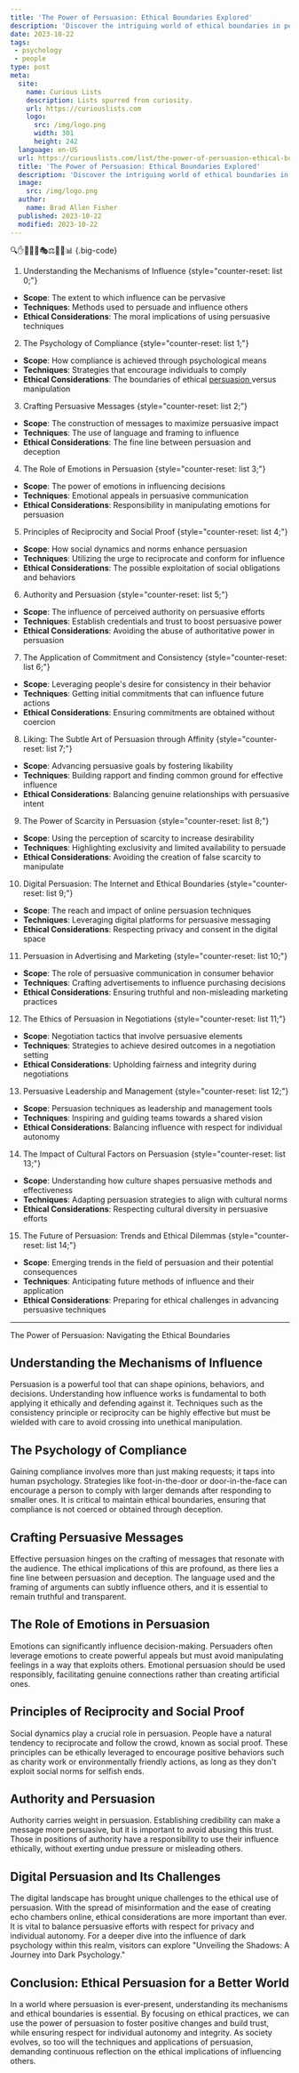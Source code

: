 ```yaml
---
title: 'The Power of Persuasion: Ethical Boundaries Explored'
description: 'Discover the intriguing world of ethical boundaries in persuasion. Unveiling the power behind effective techniques, this exploration satisfies the curious mind.'
date: 2023-10-22
tags:
 - psychology
 - people
type: post
meta:
  site:
    name: Curious Lists
    description: Lists spurred from curiosity.
    url: https://curiouslists.com
    logo:
      src: /img/logo.png
      width: 301
      height: 242
  language: en-US
  url: https://curiouslists.com/list/the-power-of-persuasion-ethical-boundaries-explored
  title: 'The Power of Persuasion: Ethical Boundaries Explored'
  description: 'Discover the intriguing world of ethical boundaries in persuasion. Unveiling the power behind effective techniques, this exploration satisfies the curious mind.'
  image:
    src: /img/logo.png
  author:
    name: Brad Allen Fisher
  published: 2023-10-22
  modified: 2023-10-22
---
```



🔍✋🤝🧠💬🎭⚖️👥🔗📊 {.big-code}

1. Understanding the Mechanisms of Influence {style="counter-reset: list 0;"}
  - **Scope**: The extent to which influence can be pervasive
  - **Techniques**: Methods used to persuade and influence others
  - **Ethical Considerations**: The moral implications of using persuasive techniques

2. The Psychology of Compliance {style="counter-reset: list 1;"}
  - **Scope**: How compliance is achieved through psychological means
  - **Techniques**: Strategies that encourage individuals to comply
  - **Ethical Considerations**: The boundaries of ethical [persuasion  ](https://curiouslists.com/list/psychological-tactics-the-science-of-mind-control)versus manipulation

3. Crafting Persuasive Messages {style="counter-reset: list 2;"}
  - **Scope**: The construction of messages to maximize persuasive impact
  - **Techniques**: The use of language and framing to influence
  - **Ethical Considerations**: The fine line between persuasion and deception

4. The Role of Emotions in Persuasion {style="counter-reset: list 3;"}
  - **Scope**: The power of emotions in influencing decisions
  - **Techniques**: Emotional appeals in persuasive communication
  - **Ethical Considerations**: Responsibility in manipulating emotions for persuasion

5. Principles of Reciprocity and Social Proof {style="counter-reset: list 4;"}
  - **Scope**: How social dynamics and norms enhance persuasion
  - **Techniques**: Utilizing the urge to reciprocate and conform for influence
  - **Ethical Considerations**: The possible exploitation of social obligations and behaviors

6. Authority and Persuasion {style="counter-reset: list 5;"}
  - **Scope**: The influence of perceived authority on persuasive efforts
  - **Techniques**: Establish credentials and trust to boost persuasive power
  - **Ethical Considerations**: Avoiding the abuse of authoritative power in persuasion

7. The Application of Commitment and Consistency {style="counter-reset: list 6;"}
  - **Scope**: Leveraging people's desire for consistency in their behavior
  - **Techniques**: Getting initial commitments that can influence future actions
  - **Ethical Considerations**: Ensuring commitments are obtained without coercion

8. Liking: The Subtle Art of Persuasion through Affinity {style="counter-reset: list 7;"}
  - **Scope**: Advancing persuasive goals by fostering likability
  - **Techniques**: Building rapport and finding common ground for effective influence
  - **Ethical Considerations**: Balancing genuine relationships with persuasive intent

9. The Power of Scarcity in Persuasion {style="counter-reset: list 8;"}
  - **Scope**: Using the perception of scarcity to increase desirability
  - **Techniques**: Highlighting exclusivity and limited availability to persuade
  - **Ethical Considerations**: Avoiding the creation of false scarcity to manipulate

10. Digital Persuasion: The Internet and Ethical Boundaries {style="counter-reset: list 9;"}
  - **Scope**: The reach and impact of online persuasion techniques
  - **Techniques**: Leveraging digital platforms for persuasive messaging
  - **Ethical Considerations**: Respecting privacy and consent in the digital space

11. Persuasion in Advertising and Marketing {style="counter-reset: list 10;"}
  - **Scope**: The role of persuasive communication in consumer behavior
  - **Techniques**: Crafting advertisements to influence purchasing decisions
  - **Ethical Considerations**: Ensuring truthful and non-misleading marketing practices

12. The Ethics of Persuasion in Negotiations {style="counter-reset: list 11;"}
  - **Scope**: Negotiation tactics that involve persuasive elements
  - **Techniques**: Strategies to achieve desired outcomes in a negotiation setting
  - **Ethical Considerations**: Upholding fairness and integrity during negotiations

13. Persuasive Leadership and Management {style="counter-reset: list 12;"}
  - **Scope**: Persuasion techniques as leadership and management tools
  - **Techniques**: Inspiring and guiding teams towards a shared vision
  - **Ethical Considerations**: Balancing influence with respect for individual autonomy

14. The Impact of Cultural Factors on Persuasion {style="counter-reset: list 13;"}
  - **Scope**: Understanding how culture shapes persuasive methods and effectiveness
  - **Techniques**: Adapting persuasion strategies to align with cultural norms
  - **Ethical Considerations**: Respecting cultural diversity in persuasive efforts

15. The Future of Persuasion: Trends and Ethical Dilemmas {style="counter-reset: list 14;"}
  - **Scope**: Emerging trends in the field of persuasion and their potential consequences
  - **Techniques**: Anticipating future methods of influence and their application
  - **Ethical Considerations**: Preparing for ethical challenges in advancing persuasive techniques

---

The Power of Persuasion: Navigating the Ethical Boundaries

## Understanding the Mechanisms of Influence

Persuasion is a powerful tool that can shape opinions, behaviors, and decisions. Understanding how influence works is fundamental to both applying it ethically and defending against it. Techniques such as the consistency principle or reciprocity can be highly effective but must be wielded with care to avoid crossing into unethical manipulation.

## The Psychology of Compliance

Gaining compliance involves more than just making requests; it taps into human psychology. Strategies like foot-in-the-door or door-in-the-face can encourage a person to comply with larger demands after responding to smaller ones. It is critical to maintain ethical boundaries, ensuring that compliance is not coerced or obtained through deception.

## Crafting Persuasive Messages

Effective persuasion hinges on the crafting of messages that resonate with the audience. The ethical implications of this are profound, as there lies a fine line between persuasion and deception. The language used and the framing of arguments can subtly influence others, and it is essential to remain truthful and transparent.

## The Role of Emotions in Persuasion

Emotions can significantly influence decision-making. Persuaders often leverage emotions to create powerful appeals but must avoid manipulating feelings in a way that exploits others. Emotional persuasion should be used responsibly, facilitating genuine connections rather than creating artificial ones.

## Principles of Reciprocity and Social Proof

Social dynamics play a crucial role in persuasion. People have a natural tendency to reciprocate and follow the crowd, known as social proof. These principles can be ethically leveraged to encourage positive behaviors such as charity work or environmentally friendly actions, as long as they don't exploit social norms for selfish ends.

## Authority and Persuasion

Authority carries weight in persuasion. Establishing credibility can make a message more persuasive, but it is important to avoid abusing this trust. Those in positions of authority have a responsibility to use their influence ethically, without exerting undue pressure or misleading others.

## Digital Persuasion and Its Challenges

The digital landscape has brought unique challenges to the ethical use of persuasion. With the spread of misinformation and the ease of creating echo chambers online, ethical considerations are more important than ever. It is vital to balance persuasive efforts with respect for privacy and individual autonomy. For a deeper dive into the influence of dark psychology within this realm, visitors can explore "Unveiling the Shadows: A Journey into Dark Psychology."

## Conclusion: Ethical Persuasion for a Better World

In a world where persuasion is ever-present, understanding its mechanisms and ethical boundaries is essential. By focusing on ethical practices, we can use the power of persuasion to foster positive changes and build trust, while ensuring respect for individual autonomy and integrity. As society evolves, so too will the techniques and applications of persuasion, demanding continuous reflection on the ethical implications of influencing others.